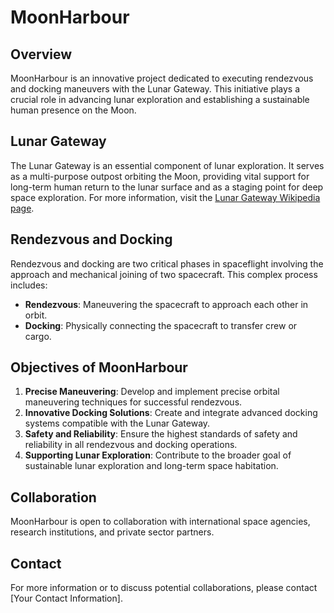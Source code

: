 
# MoonHarbour

## Overview
MoonHarbour is an innovative project dedicated to executing rendezvous and docking maneuvers with the Lunar Gateway. This initiative plays a crucial role in advancing lunar exploration and establishing a sustainable human presence on the Moon.

## Lunar Gateway
The Lunar Gateway is an essential component of lunar exploration. It serves as a multi-purpose outpost orbiting the Moon, providing vital support for long-term human return to the lunar surface and as a staging point for deep space exploration. For more information, visit the [Lunar Gateway Wikipedia page](https://en.wikipedia.org/wiki/Lunar_Gateway).

## Rendezvous and Docking
Rendezvous and docking are two critical phases in spaceflight involving the approach and mechanical joining of two spacecraft. This complex process includes:
- **Rendezvous**: Maneuvering the spacecraft to approach each other in orbit.
- **Docking**: Physically connecting the spacecraft to transfer crew or cargo.

## Objectives of MoonHarbour
1. **Precise Maneuvering**: Develop and implement precise orbital maneuvering techniques for successful rendezvous.
2. **Innovative Docking Solutions**: Create and integrate advanced docking systems compatible with the Lunar Gateway.
3. **Safety and Reliability**: Ensure the highest standards of safety and reliability in all rendezvous and docking operations.
4. **Supporting Lunar Exploration**: Contribute to the broader goal of sustainable lunar exploration and long-term space habitation.

## Collaboration
MoonHarbour is open to collaboration with international space agencies, research institutions, and private sector partners.

## Contact
For more information or to discuss potential collaborations, please contact [Your Contact Information].

